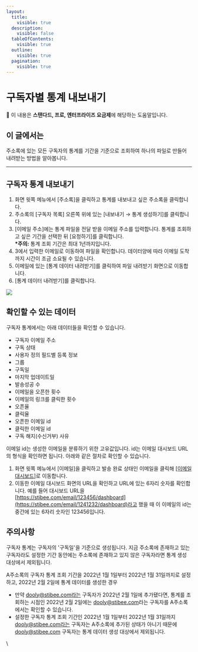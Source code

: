 ```yaml
---
layout:
  title:
    visible: true
  description:
    visible: false
  tableOfContents:
    visible: true
  outline:
    visible: true
  pagination:
    visible: true
---
```


# 구독자별 통계 내보내기

💬 이 내용은 **스탠다드, 프로, 엔터프라이즈 요금제**에 해당하는 도움말입니다.

## 이 글에서는 <a href="#h_01h9t1mqztxjj45748qz6f2bdx" id="h_01h9t1mqztxjj45748qz6f2bdx"></a>

주소록에 있는 모든 구독자의 통계를 기간을 기준으로 조회하여 하나의 파일로 만들어 내려받는 방법을 알아봅니다.&#x20;

***

## 구독자 통계 내보내기 <a href="#h_01h9t1mqztmtzk1hqqh9fsg5e3" id="h_01h9t1mqztmtzk1hqqh9fsg5e3"></a>

1. 화면 윗쪽 메뉴에서 \[주소록]을 클릭하고 통계를 내보내고 싶은 주소록을 클릭합니다.
2. 주소록의 \[구독자 목록] 오른쪽 위에 있는 \[내보내기 → 통계 생성하기]를 클릭합니다.
3. \[이메일 주소]에는 통계 파일을 전달 받을 이메일 주소를 입력합니다. 통계를 조회하고 싶은 기간을 선택한 뒤 \[요청하기]를 클릭합니다. \
   **\*주의:** 통계 조회 기간은 최대 1년까지입니다.
4. 3에서 입력한 이메일로 이동하여 파일을 확인합니다. 데이터양에 따라 이메일 도착까지 시간이 조금 소요될 수 있습니다.
5. 이메일에 있는 \[통계 데이터 내려받기]를 클릭하여 파일 내려받기 화면으로 이동합니다.
6. \[통계 데이터 내려받기]를 클릭합니다.

![](https://help.stibee.com/hc/article\_attachments/5728719804815)



## 확인할 수 있는 데이터 <a href="#h_01h9t1mqztphdc0p0b50gnnhtz" id="h_01h9t1mqztphdc0p0b50gnnhtz"></a>

구독자 통계에서는 아래 데이터들을 확인할 수 있습니다.

* 구독자 이메일 주소
* 구독 상태
* 사용자 정의 필드별 등록 정보
* 그룹
* 구독일
* 마지막 업데이트일
* 발송성공 수
* 이메일을 오픈한 횟수
* 이메일의 링크를 클릭한 횟수
* 오픈율
* 클릭율
* 오픈한 이메일 id
* 클릭한 이메일 id
* 구독 해지(수신거부) 사유

이메일 id는 생성한 이메일을 분류하기 위한 고유값입니다. id는 이메일 대시보드 URL의 형식을 확인하면 됩니다. 아래와 같은 절차로 확인할 수 있습니다.

1. 화면 윗쪽 메뉴에서 \[이메일]을 클릭하고 발송 완료 상태인 이메일을 클릭해 \[[이메일 대시보드](https://help.stibee.com/hc/ko/articles/4756494674319)]로 이동합니다.&#x20;
2. 이동한 이메일 대시보드 화면의 URL을 확인하고 URL에 있는 6자리 숫자를 확인합니다. 예를 들어 대시보드 URL을 [https://stibee.com/email/123456/dashboard](https://stibee.com/email/1241232/dashboard)라고 했을 때 이 이메일의 id는 중간에 있는 6자리 숫자인 123456입니다.



## 주의사항 <a href="#h_f6cd77167c" id="h_f6cd77167c"></a>

구독자 통계는 구독자의 '구독일'을 기준으로 생성됩니다. 지금 주소록에 존재하고 있는 구독자라도 설정한 기간 동안에는 주소록에 존재하고 있지 않은 구독자라면 통계 생성 대상에서 제외됩니다.&#x20;

A주소록의 구독자 통계 조회 기간을 2022년 1월 1일부터 2022년 1월 31일까지로 설정하고, 2022년 2월 2일에 통계 데이터를 생성한 경우

* 만약 dooly@stibee.com라는 구독자가 2022년 2월 1일에 추가됐다면, 통계를 조회하는 시점인 2022년 2월 2일에는 [dooly@stibee.com](mailto:dooly@stibee.com%EB%9D%BC%EB%8A%94)라는 구독자를 A주소록에서는 확인할 수 있습니다.
* 설정한 구독자 통계 조회 기간인 2022년 1월 1일부터 2022년 1월 31일까지 dooly@stibee.com라는 구독자는 A주소록에 추가된 상태가 아니기 때문에 dooly@stibee.com 구독자는 통계 데이터 생성 대상에서 제외됩니다.

\
